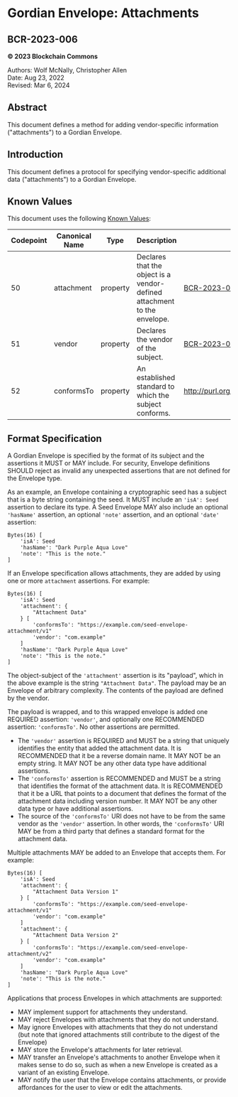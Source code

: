 # Gordian Envelope: Attachments

## BCR-2023-006

**© 2023 Blockchain Commons**

Authors: Wolf McNally, Christopher Allen<br/>
Date: Aug 23, 2022<br/>
Revised: Mar 6, 2024

## Abstract

This document defines a method for adding vendor-specific information ("attachments") to a Gordian Envelope.

## Introduction

This document defines a protocol for specifying vendor-specific additional data ("attachments") to a Gordian Envelope.

## Known Values

This document uses the following [Known Values](bcr-2023-002-known-value.md):

| Codepoint | Canonical Name | Type | Description | URI
|--|--|--|--|--|
| 50 | attachment | property | Declares that the object is a vendor-defined attachment to the envelope. | [BCR-2023-006](bcr-2023-006-envelope-attachment.md)
| 51 | vendor     | property | Declares the vendor of the subject. | [BCR-2023-006](bcr-2023-006-envelope-attachment.md)
| 52 | conformsTo | property | An established standard to which the subject conforms. | http://purl.org/dc/terms/conformsTo

## Format Specification

A Gordian Envelope is specified by the format of its subject and the assertions it MUST or MAY include. For security, Envelope definitions SHOULD reject as invalid any unexpected assertions that are not defined for the Envelope type.

As an example, an Envelope containing a cryptographic seed has a subject that is a byte string containing the seed. It MUST include an `'isA': Seed` assertion to declare its type. A Seed Envelope MAY also include an optional `'hasName'` assertion, an optional `'note'` assertion, and an optional `'date'` assertion:

```
Bytes(16) [
    'isA': Seed
    'hasName': "Dark Purple Aqua Love"
    'note': "This is the note."
]
```

If an Envelope specification allows attachments, they are added by using one or more `attachment` assertions. For example:

```
Bytes(16) [
    'isA': Seed
    'attachment': {
        "Attachment Data"
    } [
        'conformsTo': "https://example.com/seed-envelope-attachment/v1"
        'vendor': "com.example"
    ]
    'hasName': "Dark Purple Aqua Love"
    'note': "This is the note."
]
```

The object-subject of the `'attachment'` assertion is its "payload", which in the above example is the string `"Attachment Data"`. The payload may be an Envelope of arbitrary complexity. The contents of the payload are defined by the vendor.

The payload is wrapped, and to this wrapped envelope is added one REQUIRED assertion: `'vendor'`, and optionally one RECOMMENDED assertion: `'conformsTo'`. No other assertions are permitted.

* The `'vendor'` assertion is REQUIRED and MUST be a string that uniquely identifies the entity that added the attachment data. It is RECOMMENDED that it be a reverse domain name. It MAY NOT be an empty string. It MAY NOT be any other data type have additional assertions.
* The `'conformsTo'` assertion is RECOMMENDED and MUST be a string that identifies the format of the attachment data. It is RECOMMENDED that it be a URL that points to a document that defines the format of the attachment data including version number. It MAY NOT be any other data type or have additional assertions.
* The source of the `'conformsTo'` URI does not have to be from the same vendor as the `'vendor'` assertion. In other words, the `'conformsTo'` URI MAY be from a third party that defines a standard format for the attachment data.

Multiple attachments MAY be added to an Envelope that accepts them. For example:

```
Bytes(16) [
    'isA': Seed
    'attachment': {
        "Attachment Data Version 1"
    } [
        'conformsTo': "https://example.com/seed-envelope-attachment/v1"
        'vendor': "com.example"
    ]
    'attachment': {
        "Attachment Data Version 2"
    } [
        'conformsTo': "https://example.com/seed-envelope-attachment/v2"
        'vendor': "com.example"
    ]
    'hasName': "Dark Purple Aqua Love"
    'note': "This is the note."
]
```

Applications that process Envelopes in which attachments are supported:

* MAY implement support for attachments they understand.
* MAY reject Envelopes with attachments that they do not understand.
* May ignore Envelopes with attachments that they do not understand (but note that ignored attachments still contribute to the digest of the Envelope)
* MAY store the Envelope's attachments for later retrieval.
* MAY transfer an Envelope's attachments to another Envelope when it makes sense to do so, such as when a new Envelope is created as a variant of an existing Envelope.
* MAY notify the user that the Envelope contains attachments, or provide affordances for the user to view or edit the attachments.
